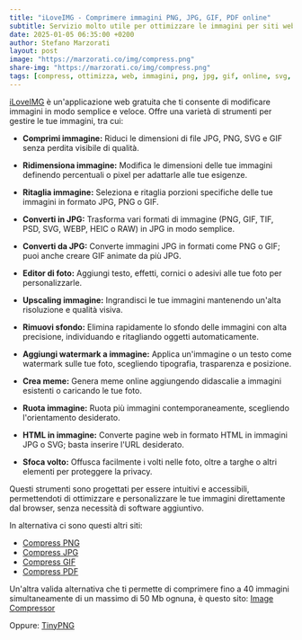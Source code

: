 ```yaml
---
title: "iLoveIMG - Comprimere immagini PNG, JPG, GIF, PDF online"
subtitle: Servizio molto utile per ottimizzare le immagini per siti web
date: 2025-01-05 06:35:00 +0200
author: Stefano Marzorati
layout: post
image: "https://marzorati.co/img/compress.png"
share-img: "https://marzorati.co/img/compress.png"
tags: [compress, ottimizza, web, immagini, png, jpg, gif, online, svg, compression, save]
---
```

<a href="https://www.iloveimg.com/" target="_blank">iLoveIMG</a> è un'applicazione web gratuita che ti consente di modificare immagini in modo semplice e veloce.  Offre una varietà di strumenti per gestire le tue immagini, tra cui:

- **Comprimi immagine:** Riduci le dimensioni di file JPG, PNG, SVG e GIF senza perdita visibile di qualità. 

- **Ridimensiona immagine:** Modifica le dimensioni delle tue immagini definendo percentuali o pixel per adattarle alle tue esigenze.

- **Ritaglia immagine:** Seleziona e ritaglia porzioni specifiche delle tue immagini in formato JPG, PNG o GIF.

- **Converti in JPG:** Trasforma vari formati di immagine (PNG, GIF, TIF, PSD, SVG, WEBP, HEIC o RAW) in JPG in modo semplice.

- **Converti da JPG:** Converte immagini JPG in formati come PNG o GIF; puoi anche creare GIF animate da più JPG.

- **Editor di foto:** Aggiungi testo, effetti, cornici o adesivi alle tue foto per personalizzarle.

- **Upscaling immagine:** Ingrandisci le tue immagini mantenendo un'alta risoluzione e qualità visiva. 

- **Rimuovi sfondo:** Elimina rapidamente lo sfondo delle immagini con alta precisione, individuando e ritagliando oggetti automaticamente.

- **Aggiungi watermark a immagine:** Applica un'immagine o un testo come watermark sulle tue foto, scegliendo tipografia, trasparenza e posizione.

- **Crea meme:** Genera meme online aggiungendo didascalie a immagini esistenti o caricando le tue foto.

- **Ruota immagine:** Ruota più immagini contemporaneamente, scegliendo l'orientamento desiderato.

- **HTML in immagine:** Converte pagine web in formato HTML in immagini JPG o SVG; basta inserire l'URL desiderato.

- **Sfoca volto:** Offusca facilmente i volti nelle foto, oltre a targhe o altri elementi per proteggere la privacy.

Questi strumenti sono progettati per essere intuitivi e accessibili, permettendoti di ottimizzare e personalizzare le tue immagini direttamente dal browser, senza necessità di software aggiuntivo. 
 
In alternativa ci sono questi altri siti:   
 
 - <a href="http://compresspng.com/it/" target="_blank">Compress PNG</a>   
 - <a href="http://compressjpeg.com/it/" target="_blank">Compress JPG</a>   
 - <a href="http://gifcompressor.com/" target="_blank">Compress GIF</a>   
 - <a href="http://shrinkpdf.com/it/" target="_blank">Compress PDF</a>   
 
Un'altra valida alternativa che ti permette di comprimere fino a 40 immagini simultaneamente di un massimo di 50 Mb ognuna, è questo sito: <a href="https://www.websiteplanet.com/webtools/imagecompressor/" target="_blank">Image Compressor</a>   

Oppure: <a href="https://tinypng.com/" target="_blank">TinyPNG</a>